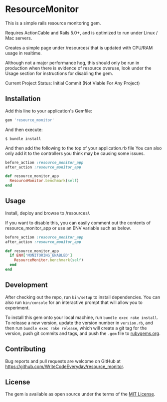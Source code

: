 # ResourceMonitor

This is a simple rails resource monitoring gem.

Requires ActionCable and Rails 5.0+, and is optimized to run under Linux / Mac servers.

Creates a simple page under /resources/ that is updated with CPU/RAM usage in realtime.

Although not a major performance hog, this should only be run in production when there is evidence of resource overuse, look under the Usage section for instructions for disabling the gem.

Current Project Status: Initial Commit (Not Viable For Any Project)

## Installation

Add this line to your application's Gemfile:

```ruby
gem 'resource_monitor'
```

And then execute:

    $ bundle install

And then add the following to the top of your application.rb file
You can also only add it to the controllers you think may be causing some issues.

```ruby
before_action :resource_monitor_app
after_action :resource_monitor_app

def resource_monitor_app
  ResourceMonitor.benchmark(self)
end
```

## Usage

Install, deploy and browse to /resources/.

If you want to disable this, you can easily comment out the contents of resource_monitor_app or use an ENV variable such as below.

```ruby
before_action :resource_monitor_app
after_action :resource_monitor_app

def resource_monitor_app
  if ENV['MONITORING_ENABLED']
    ResourceMonitor.benchmark(self)
  end
end
```

## Development

After checking out the repo, run `bin/setup` to install dependencies. You can also run `bin/console` for an interactive prompt that will allow you to experiment.

To install this gem onto your local machine, run `bundle exec rake install`. To release a new version, update the version number in `version.rb`, and then run `bundle exec rake release`, which will create a git tag for the version, push git commits and tags, and push the `.gem` file to [rubygems.org](https://rubygems.org).

## Contributing

Bug reports and pull requests are welcome on GitHub at https://github.com/WriteCodeEveryday/resource_monitor.


## License

The gem is available as open source under the terms of the [MIT License](http://opensource.org/licenses/MIT).
